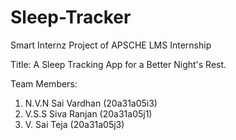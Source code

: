 # Sleep-Tracker
Smart Internz Project of APSCHE LMS Internship

Title: A Sleep Tracking App for a Better Night's Rest.

Team Members:

1. N.V.N Sai Vardhan (20a31a05i3)
2. V.S.S Siva Ranjan (20a31a05j1)
3. V. Sai Teja (20a31a05j3)

